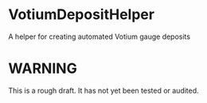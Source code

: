 # VotiumDepositHelper
A helper for creating automated Votium gauge deposits

# WARNING

This is a rough draft. It has not yet been tested or audited.